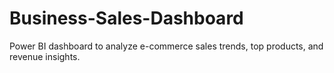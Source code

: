# Business-Sales-Dashboard
Power BI dashboard to analyze e-commerce sales trends, top products, and revenue insights.
